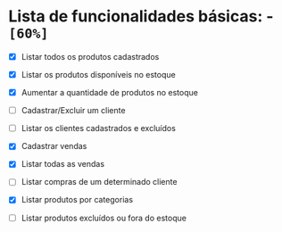 # Lista de funcionalidades básicas: - <code>[60%]</code>

-   [X] Listar todos os produtos cadastrados
-   [X] Listar os produtos disponíveis no estoque
-   [X] Aumentar a quantidade de produtos no estoque
-   [ ] Cadastrar/Excluir um cliente
-   [ ] Listar os clientes cadastrados e excluídos
-   [X] Cadastrar vendas
-   [X] Listar todas as vendas
-   [ ] Listar compras de um determinado cliente
-   [X] Listar produtos por categorias
-   [ ] Listar produtos excluídos ou fora do estoque

